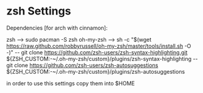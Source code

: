 # zsh Settings

Dependencies [for arch with cinnamon]:

zsh --> sudo pacman -S zsh
oh-my-zsh --> sh -c "$(wget https://raw.github.com/robbyrussell/oh-my-zsh/master/tools/install.sh -O -)"
    -- git clone https://github.com/zsh-users/zsh-syntax-highlighting.git ${ZSH_CUSTOM:-~/.oh-my-zsh/custom}/plugins/zsh-syntax-highlighting
-- git clone https://github.com/zsh-users/zsh-autosuggestions \${ZSH_CUSTOM:-~/.oh-my-zsh/custom}/plugins/zsh-autosuggestions

in order to use this settings copy them into
\$HOME
